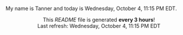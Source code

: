My name is Tanner and today is Wednesday, October 4, 11:15 PM EDT.

<p align="center">This <i>README</i> file is generated <b>every 3 hours</b>!</br>Last refresh: Wednesday, October 4, 11:15 PM EDT<br /></p>
